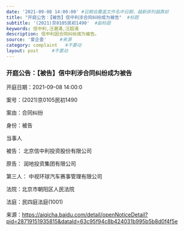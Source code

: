 ```yaml
---
date: '2021-09-08 14:00:00' #日期会覆盖文件名中日期，越新排列越靠前
title: "开庭公告：【被告】信中利涉合同纠纷成为被告"  #标题
subtitle: '(2021)京0105民初1490'  #副标题
keywords: 信中利,汪潮涌,汪超涌
description: 信中利因合同纠纷成为被告。
source: '爱企查'     #来源
category: complaint   #不要动
layout: post     #不要动
---
```


### 开庭公告：【被告】信中利涉合同纠纷成为被告

开庭日期：2021-09-08 14:00:0

案号：(2021)京0105民初1490

案由：合同纠纷

身份：被告

当事人	

被告： 北京信中利投资股份有限公司

原告： 润地投资集团有限公司

第三人： 中视环球汽车赛事管理有限公司

法院：北京市朝阳区人民法院

法庭：民四庭法庭(1001)

来源：https://aiqicha.baidu.com/detail/openNoticeDetail?pid=28719151935815&dataId=63c95f94c8b424031b995b5b8d0f4f5e
